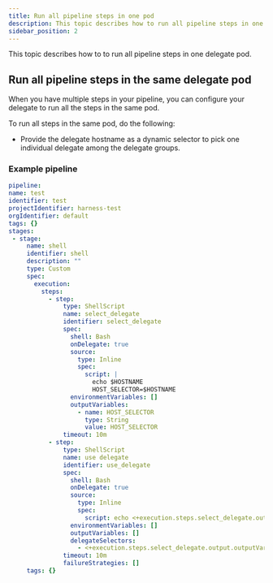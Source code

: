 ```yaml
---
title: Run all pipeline steps in one pod
description: This topic describes how to run all pipeline steps in one delegate pod.
sidebar_position: 2
---
```


This topic describes how to to run all pipeline steps in one delegate pod.

## Run all pipeline steps in the same delegate pod

When you have multiple steps in your pipeline, you can configure your delegate to run all the steps in the same pod.

To run all steps in the same pod, do the following:

* Provide the delegate hostname as a dynamic selector to pick one individual delegate among the delegate groups.

### Example pipeline

   ```yaml
   pipeline:
   name: test
   identifier: test
   projectIdentifier: harness-test
   orgIdentifier: default
   tags: {}
   stages:
    - stage:
        name: shell
        identifier: shell
        description: ""
        type: Custom
        spec:
          execution:
            steps:
              - step:
                  type: ShellScript
                  name: select_delegate
                  identifier: select_delegate
                  spec:
                    shell: Bash
                    onDelegate: true
                    source:
                      type: Inline
                      spec:
                        script: |
                          echo $HOSTNAME
                          HOST_SELECTOR=$HOSTNAME
                    environmentVariables: []
                    outputVariables:
                      - name: HOST_SELECTOR
                        type: String
                        value: HOST_SELECTOR
                  timeout: 10m
              - step:
                  type: ShellScript
                  name: use delegate
                  identifier: use_delegate
                  spec:
                    shell: Bash
                    onDelegate: true
                    source:
                      type: Inline
                      spec:
                        script: echo <+execution.steps.select_delegate.output.outputVariables.HOST_SELECTOR>
                    environmentVariables: []
                    outputVariables: []
                    delegateSelectors:
                      - <+execution.steps.select_delegate.output.outputVariables.HOST_SELECTOR>
                  timeout: 10m
                  failureStrategies: []
        tags: {}
   ```
